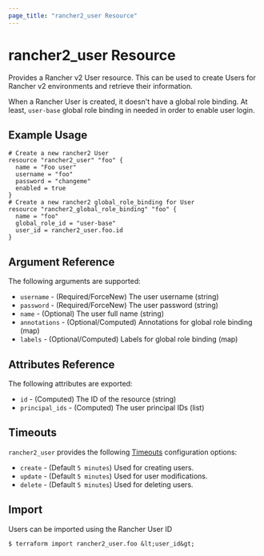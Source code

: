 ```yaml
---
page_title: "rancher2_user Resource"
---
```


# rancher2\_user Resource

Provides a Rancher v2 User resource. This can be used to create Users for Rancher v2 environments and retrieve their information.

When a Rancher User is created, it doesn't have a global role binding. At least, `user-base` global role binding in needed in order to enable user login.

## Example Usage

```hcl
# Create a new rancher2 User
resource "rancher2_user" "foo" {
  name = "Foo user"
  username = "foo"
  password = "changeme"
  enabled = true
}
# Create a new rancher2 global_role_binding for User
resource "rancher2_global_role_binding" "foo" {
  name = "foo"
  global_role_id = "user-base"
  user_id = rancher2_user.foo.id
}
```

## Argument Reference

The following arguments are supported:

* `username` - (Required/ForceNew) The user username (string)
* `password` - (Required/ForceNew) The user password (string)
* `name` - (Optional) The user full name (string)
* `annotations` - (Optional/Computed) Annotations for global role binding (map)
* `labels` - (Optional/Computed) Labels for global role binding (map)


## Attributes Reference

The following attributes are exported:

* `id` - (Computed) The ID of the resource (string)
* `principal_ids` - (Computed) The user principal IDs (list)

## Timeouts

`rancher2_user` provides the following
[Timeouts](https://www.terraform.io/docs/configuration/resources.html#operation-timeouts) configuration options:

- `create` - (Default `5 minutes`) Used for creating users.
- `update` - (Default `5 minutes`) Used for user modifications.
- `delete` - (Default `5 minutes`) Used for deleting users.

## Import

Users can be imported using the Rancher User ID

```
$ terraform import rancher2_user.foo &lt;user_id&gt;
```

